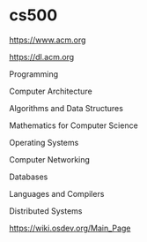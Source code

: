 # cs500

https://www.acm.org

https://dl.acm.org


Programming

Computer Architecture

Algorithms and Data Structures

Mathematics for Computer Science

Operating Systems

Computer Networking

Databases

Languages and Compilers

Distributed Systems


https://wiki.osdev.org/Main_Page
